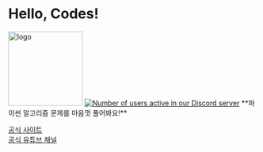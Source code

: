 # Hello, Codes!

<img src="https://hellocodes.kro.kr/static/img/logo.png" alt="logo" width="150" />
<a href="https://discord.gg/cgwB5QRS88"><img src="https://img.shields.io/discord/1154645294638698497?logo=discord&logoColor=white&label=discord" alt="Number of users active in our Discord server" /></a>
**파이썬 알고리즘 문제를 마음껏 풀어봐요!**

[공식 사이트](https://hellocodes.kro.kr)   
[공식 유튜브 채널](https://www.youtube.com/@hellocodes_offical)
